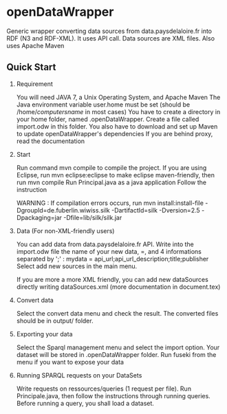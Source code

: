 openDataWrapper
===============

Generic wrapper converting data sources from data.paysdelaloire.fr into RDF (N3 and RDF-XML). It uses API call. Data sources are XML files. Also uses Apache Maven

Quick Start
-----------

1) Requirement

	You will need JAVA 7, a Unix Operating System, and Apache Maven
	The Java environment variable user.home must be set (should be /home/*computersname* in most cases)
	You have to create a directory in your home folder, named .openDataWrapper. Create a file called import.odw in this folder.
	You also have to download and set up Maven to update openDataWrapper's dependencies
	If you are behind proxy, read the documentation

2) Start

	Run command mvn compile to compile the project. If you are using Eclipse, run mvn eclipse:eclipse to make eclipse maven-friendly, then run mvn compile
	Run Principal.java as a java application
	Follow the instruction

	WARNING : If compilation errors occurs, run mvn install:install-file -DgroupId=de.fuberlin.wiwiss.silk -DartifactId=silk -Dversion=2.5 -Dpackaging=jar -Dfile=lib/silk/silk.jar

	
3) Data (For non-XML-friendly users)
	
	You can add data from data.paysdelaloire.fr API. 
	Write into the import.odw file the name of your new data, =, and 4 informations separated by ';' :
		mydata = api_url;api_url_description;title;publisher
	Select add new sources in the main menu.

	If you are more a more XML friendly, you can add new dataSources directly writing dataSources.xml (more documentation in document.tex)

4) Convert data

	Select the convert data menu and check the result. The converted files should be in output/ folder.
	
5) Exporting your data

	Select the Sparql management menu and select the import option. Your dataset will be stored in .openDataWrapper folder.
	Run fuseki from the menu if you want to expose your data

6) Running SPARQL requests on your DataSets

	Write requests on ressources/queries (1 request per file). Run Principale.java, then follow the instructions through running queries. Before running a query, you shall load a dataset.
